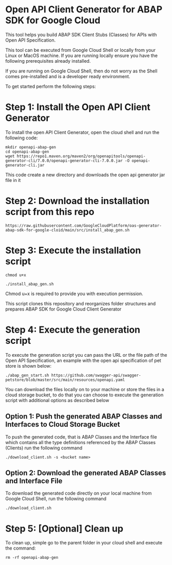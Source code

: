 # Open API Client Generator for ABAP SDK for Google Cloud

This tool helps you build ABAP SDK Client Stubs (Classes) for APIs with Open API Specification.

This tool can be executed from Google Cloud Shell or locally from your Linux or MacOS machine. If you are running locally ensure you have the following prerequisites already installed.

If you are running on Google Cloud Shell, then do not worry as the Shell comes pre-installed and is a developer ready environment.

To get started perform the following steps:


# Step 1: Install the Open API Client Generator

To install the open API Client Generator, open the cloud shell and run the following code:


```
mkdir openapi-abap-gen
cd openapi-abap-gen
wget https://repo1.maven.org/maven2/org/openapitools/openapi-generator-cli/7.0.0/openapi-generator-cli-7.0.0.jar -O openapi-generator-cli.jar
```


This code create a new directory and downloads the open api generator jar file in it


# Step 2: Download the installation script from this repo


```
https://raw.githubusercontent.com/GoogleCloudPlatform/oas-generator-abap-sdk-for-google-cloid/main/src/install_abap_gen.sh
```



# Step 3: Execute the installation script


```
chmod u+x

./install_abap_gen.sh
```


Chmod u+x is required to provide you with execution permission.

This script clones this repository and reorganizes folder structures and prepares ABAP SDK for Google Cloud Client Generator


# Step 4: Execute the generation script

To execute the generation script you can pass the URL or the file path of the Open API Specification, an example with the open api specification of pet store is shown below:


```
./abap_gen_start.sh https://github.com/swagger-api/swagger-petstore/blob/master/src/main/resources/openapi.yaml
```


You can download the files locally on to your machine or store the files in a cloud storage bucket, to do that you can choose to execute the generation script with additional options as described below


## Option 1: Push the generated ABAP Classes and Interfaces to Cloud Storage Bucket

To push the generated code, that is ABAP Classes and the Interface file which contains all the type definitions referenced by the ABAP Classes (Clients) run the following command


```
./download_client.sh -s <bucket name>
```



## Option 2: Download the generated ABAP Classes and Interface File

To download the generated code directly on your local machine from Google Cloud Shell, run the following command


```
./download_client.sh
```



# Step 5: [Optional] Clean up

To clean up, simple go to the parent folder in your cloud shell and execute the command:


```
rm -rf openapi-abap-gen
```

